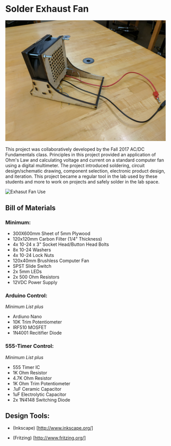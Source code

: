 # Solder Exhaust Fan

![Solder Exhaust Fan][pic1]

This project was collaboratively developed by the Fall 2017 AC/DC Fundamentals class. Principles in this project provided an application of Ohm's Law and calculating voltage and current on a standard computer fan using a digital multimeter. The project introduced soldering, circuit design/schematic drawing, component selection, electronic product design, and iteration. This project became a regular tool in the lab used by these students and more to work on projects and safely solder in the lab space.

![Exhasut Fan Use][pic2]

## Bill of Materials

### Minimum:
+ 300X600mm Sheet of 5mm Plywood
+ 120x120mm Carbon Filter (1/4" Thickness)
+ 4x 10-24 x 3" Socket Head/Button Head Bolts
+ 8x 10-24 Washers
+ 4x 10-24 Lock Nuts
+ 120x40mm Brushless Computer Fan
+ SPST Slide Switch
+ 2x 5mm LEDs
+ 2x 500 Ohm Resistors
+ 12VDC Power Supply

### Arduino Control:
*Minimum List plus*
+ Ardiuno Nano
+ 10K Trim Potentiometer
+ IRF510 MOSFET
+ 1N4001 Recitifier Diode

### 555-Timer Control:
*Minimum List plus*
+ 555 Timer IC
+ 1K Ohm Resistor
+ 4.7K Ohm Resistor
+ 1K Ohm Trim Potentiometer
+ .1uF Ceramic Capacitor
+ 1uF Electrolytic Capacitor
+ 2x 1N4148 Switching Diode

## Design Tools:
+ (Inkscape) [http://www.inkscape.org/]

+ (Fritzing) [http://www.fritzing.org/]

[pic1]: https://github.com/ebredder/Solder-Exhaust-Fan/blob/master/Pics/IMG_20170925_143346.jpg
[pic2]: https://github.com/ebredder/Solder-Exhaust-Fan/blob/master/Pics/FanAction.png
